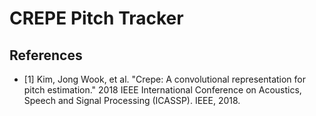 # CREPE Pitch Tracker


## References

- [1] Kim, Jong Wook, et al. "Crepe: A convolutional representation for pitch estimation." 2018 IEEE International Conference on Acoustics, Speech and Signal Processing (ICASSP). IEEE, 2018.


